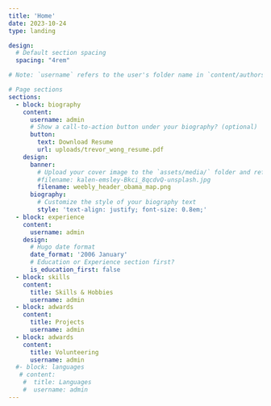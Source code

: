 ```yaml
---
title: 'Home'
date: 2023-10-24
type: landing

design:
  # Default section spacing
  spacing: "4rem"

# Note: `username` refers to the user's folder name in `content/authors/`

# Page sections
sections:
  - block: biography
    content:
      username: admin
      # Show a call-to-action button under your biography? (optional)
      button:
        text: Download Resume
        url: uploads/trevor_wong_resume.pdf
    design:
      banner:
        # Upload your cover image to the `assets/media/` folder and reference it here
        #filename: kalen-emsley-Bkci_8qcdvQ-unsplash.jpg
        filename: weebly_header_obama_map.png
      biography:
        # Customize the style of your biography text
        style: 'text-align: justify; font-size: 0.8em;'
  - block: experience
    content:
      username: admin
    design:
      # Hugo date format
      date_format: '2006 January'
      # Education or Experience section first?
      is_education_first: false
  - block: skills
    content:
      title: Skills & Hobbies
      username: admin
  - block: adwards
    content:
      title: Projects
      username: admin
  - block: adwards
    content:
      title: Volunteering
      username: admin
  #- block: languages
   # content:
    #  title: Languages
    #  username: admin
---
```

